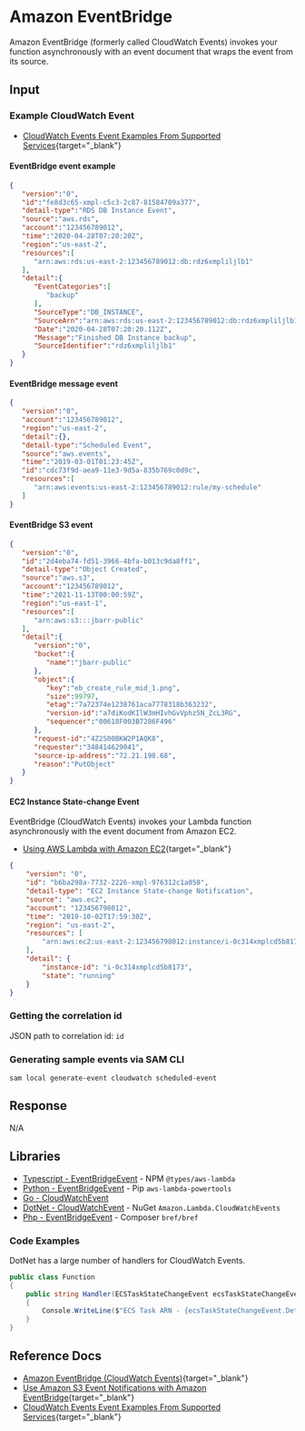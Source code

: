 # Amazon EventBridge

Amazon EventBridge (formerly called CloudWatch Events) invokes your function asynchronously with an event document that wraps the event from its source.

## Input

### Example CloudWatch Event

- [CloudWatch Events Event Examples From Supported Services](https://docs.aws.amazon.com/AmazonCloudWatch/latest/events/EventTypes.html){target="_blank"}

#### EventBridge event example

```json title="EventBridge (CloudWatch Events) event example"
{
   "version":"0",
   "id":"fe8d3c65-xmpl-c5c3-2c87-81584709a377",
   "detail-type":"RDS DB Instance Event",
   "source":"aws.rds",
   "account":"123456789012",
   "time":"2020-04-28T07:20:20Z",
   "region":"us-east-2",
   "resources":[
      "arn:aws:rds:us-east-2:123456789012:db:rdz6xmpliljlb1"
   ],
   "detail":{
      "EventCategories":[
         "backup"
      ],
      "SourceType":"DB_INSTANCE",
      "SourceArn":"arn:aws:rds:us-east-2:123456789012:db:rdz6xmpliljlb1",
      "Date":"2020-04-28T07:20:20.112Z",
      "Message":"Finished DB Instance backup",
      "SourceIdentifier":"rdz6xmpliljlb1"
   }
}
```

#### EventBridge message event

```json title="EventBridge (CloudWatch Events) message event"
{
   "version":"0",
   "account":"123456789012",
   "region":"us-east-2",
   "detail":{},
   "detail-type":"Scheduled Event",
   "source":"aws.events",
   "time":"2019-03-01T01:23:45Z",
   "id":"cdc73f9d-aea9-11e3-9d5a-835b769c0d9c",
   "resources":[
      "arn:aws:events:us-east-2:123456789012:rule/my-schedule"
   ]
}
```

#### EventBridge S3 event

```json title="EventBridge S3 event"
{
   "version":"0",
   "id":"2d4eba74-fd51-3966-4bfa-b013c9da8ff1",
   "detail-type":"Object Created",
   "source":"aws.s3",
   "account":"123456789012",
   "time":"2021-11-13T00:00:59Z",
   "region":"us-east-1",
   "resources":[
      "arn:aws:s3:::jbarr-public"
   ],
   "detail":{
      "version":"0",
      "bucket":{
         "name":"jbarr-public"
      },
      "object":{
         "key":"eb_create_rule_mid_1.png",
         "size":99797,
         "etag":"7a72374e1238761aca7778318b363232",
         "version-id":"a7diKodKIlW3mHIvhGvVphz5N_ZcL3RG",
         "sequencer":"00618F003B7286F496"
      },
      "request-id":"4Z2S00BKW2P1AQK8",
      "requester":"348414629041",
      "source-ip-address":"72.21.198.68",
      "reason":"PutObject"
   }
}
```

#### EC2 Instance State-change Event

EventBridge (CloudWatch Events) invokes your Lambda function asynchronously with the event document from Amazon EC2.

- [Using AWS Lambda with Amazon EC2](https://docs.aws.amazon.com/lambda/latest/dg/services-ec2.html){target="_blank"}

```json title="Amazon EC2 State Change Events"
{
    "version": "0",
    "id": "b6ba298a-7732-2226-xmpl-976312c1a050",
    "detail-type": "EC2 Instance State-change Notification",
    "source": "aws.ec2",
    "account": "123456798012",
    "time": "2019-10-02T17:59:30Z",
    "region": "us-east-2",
    "resources": [
        "arn:aws:ec2:us-east-2:123456798012:instance/i-0c314xmplcd5b8173"
    ],
    "detail": {
        "instance-id": "i-0c314xmplcd5b8173",
        "state": "running"
    }
}
```

### Getting the correlation id

JSON path to correlation id: `id`

### Generating sample events via SAM CLI

```shell
sam local generate-event cloudwatch scheduled-event
```

## Response

N/A

## Libraries

- [Typescript - EventBridgeEvent](https://github.com/DefinitelyTyped/DefinitelyTyped/blob/master/types/aws-lambda/trigger/eventbridge.d.ts) - NPM `@types/aws-lambda`
- [Python - EventBridgeEvent](https://awslabs.github.io/aws-lambda-powertools-python/latest/utilities/data_classes/#eventbridge) - Pip `aws-lambda-powertools`
- [Go - CloudWatchEvent](https://github.com/aws/aws-lambda-go/blob/main/events/README_CloudWatch_Events.md)
- [DotNet - CloudWatchEvent](https://github.com/aws/aws-lambda-dotnet/tree/master/Libraries/src/Amazon.Lambda.CloudWatchEvents) - NuGet `Amazon.Lambda.CloudWatchEvents`
- [Php - EventBridgeEvent](https://bref.sh/docs/function/handlers.html#eventbridge-events) - Composer `bref/bref`

### Code Examples

DotNet has a large number of handlers for CloudWatch Events.

```C#
public class Function
{
    public string Handler(ECSTaskStateChangeEvent ecsTaskStateChangeEvent)
    {
        Console.WriteLine($"ECS Task ARN - {ecsTaskStateChangeEvent.Detail.TaskArn}");
    }
}
```

## Reference Docs

- [Amazon EventBridge (CloudWatch Events)](https://docs.aws.amazon.com/lambda/latest/dg/services-cloudwatchevents.html){target="_blank"}
- [Use Amazon S3 Event Notifications with Amazon EventBridge](https://aws.amazon.com/blogs/aws/new-use-amazon-s3-event-notifications-with-amazon-eventbridge/){target="_blank"}
- [CloudWatch Events Event Examples From Supported Services](https://docs.aws.amazon.com/AmazonCloudWatch/latest/events/EventTypes.html){target="_blank"}
